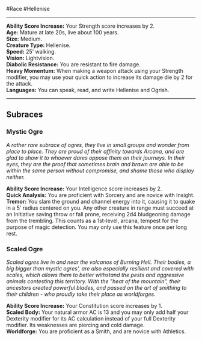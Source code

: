 #Race #Hellenise 
- - -
**Ability Score Increase:** Your Strength score increases by 2.  
**Age:** Mature at late 20s, live about 100 years.  
**Size:** Medium.  
**Creature Type:** Hellenise.  
**Speed:** 25' walking.  
**Vision:** Lightvision.  
**Diabolic Resistance:** You are resistant to fire damage.  
**Heavy Momentum:** When making a weapon attack using your Strength modifier, you may use your quick action to increase its damage die by 2 for the attack.  
**Languages:** You can speak, read, and write Hellenise and Ogrish.
- - -
## Subraces
### Mystic Ogre
 
_A rather rare subrace of ogres, they live in small groups and wonder from place to place. They are proud of their affinity towards Arcana, and are glad to show it to whoever dares oppose them on their journeys. In their eyes, they are the proof that sometimes brain and brawn are able to be within the same person without compromise, and shame those who display neither._
 
**Ability Score Increase:** Your Intelligence score increases by 2.  
**Quick Analysis:** You are proficient with Sorcery and are novice with Insight.  
**Tremor:** You slam the ground and channel energy into it, causing it to quake in a 5' radius centered on you. Any other creature in range must succeed at an Initiative saving throw or fall prone, receiving 2d4 bludgeoning damage from the trembling. This counts as a 1st-level, arcana, tempest for the purpose of magic detection. You may only use this feature once per long rest.
 
### Scaled Ogre
 
_Scaled ogres live in and near the volcanos of Burning Hell. Their bodies, a big bigger than mystic ogres', are also especially resilient and covered with scales, which allows them to better withstand the pests and aggressive animals contesting this territory. With the "heat of the mountain", their ancestors created powerful blades, and passed on the art of smithing to their children - who proudly take their place as worldforges._
 
**Ability Score Increase:** Your Constitution score increases by 1.  
**Scaled Body:** Your natural armor AC is 13 and you may only add half your Dexterity modifier for its AC calculation instead of your full Dexterity modifier. Its weaknesses are piercing and cold damage.  
**Worldforge:** You are proficient as a Smith, and are novice with Athletics.